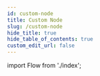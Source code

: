 ```yaml
---
id: custom-node
title: Custom Node
slug: /custom-node
hide_title: true
hide_table_of_contents: true
custom_edit_url: false
---
```


import Flow from './index';

<div style={{ height: '50vh' }}>
  <Flow />
</div>
